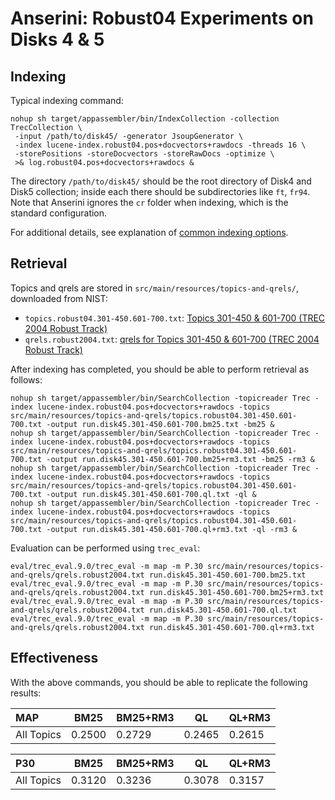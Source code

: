 # Anserini: Robust04 Experiments on Disks 4 &amp; 5

## Indexing

Typical indexing command:

```
nohup sh target/appassembler/bin/IndexCollection -collection TrecCollection \
 -input /path/to/disk45/ -generator JsoupGenerator \
 -index lucene-index.robust04.pos+docvectors+rawdocs -threads 16 \
 -storePositions -storeDocvectors -storeRawDocs -optimize \
 >& log.robust04.pos+docvectors+rawdocs &
```

The directory `/path/to/disk45/` should be the root directory of Disk4 and Disk5 collection; inside each there should be subdirectories like `ft`, `fr94`.
Note that Anserini ignores the `cr` folder when indexing, which is the standard configuration.

For additional details, see explanation of [common indexing options](common-indexing-options.md).

## Retrieval

Topics and qrels are stored in `src/main/resources/topics-and-qrels/`, downloaded from NIST:

+ `topics.robust04.301-450.601-700.txt`: [Topics 301-450 &amp; 601-700 (TREC 2004 Robust Track)](http://trec.nist.gov/data/robust/04.testset.gz)
+ `qrels.robust2004.txt`: [qrels for Topics 301-450 &amp; 601-700 (TREC 2004 Robust Track)](http://trec.nist.gov/data/robust/qrels.robust2004.txt)

After indexing has completed, you should be able to perform retrieval as follows:

```
nohup sh target/appassembler/bin/SearchCollection -topicreader Trec -index lucene-index.robust04.pos+docvectors+rawdocs -topics src/main/resources/topics-and-qrels/topics.robust04.301-450.601-700.txt -output run.disk45.301-450.601-700.bm25.txt -bm25 &
nohup sh target/appassembler/bin/SearchCollection -topicreader Trec -index lucene-index.robust04.pos+docvectors+rawdocs -topics src/main/resources/topics-and-qrels/topics.robust04.301-450.601-700.txt -output run.disk45.301-450.601-700.bm25+rm3.txt -bm25 -rm3 &
nohup sh target/appassembler/bin/SearchCollection -topicreader Trec -index lucene-index.robust04.pos+docvectors+rawdocs -topics src/main/resources/topics-and-qrels/topics.robust04.301-450.601-700.txt -output run.disk45.301-450.601-700.ql.txt -ql &
nohup sh target/appassembler/bin/SearchCollection -topicreader Trec -index lucene-index.robust04.pos+docvectors+rawdocs -topics src/main/resources/topics-and-qrels/topics.robust04.301-450.601-700.txt -output run.disk45.301-450.601-700.ql+rm3.txt -ql -rm3 &
```

Evaluation can be performed using `trec_eval`:

```
eval/trec_eval.9.0/trec_eval -m map -m P.30 src/main/resources/topics-and-qrels/qrels.robust2004.txt run.disk45.301-450.601-700.bm25.txt
eval/trec_eval.9.0/trec_eval -m map -m P.30 src/main/resources/topics-and-qrels/qrels.robust2004.txt run.disk45.301-450.601-700.bm25+rm3.txt
eval/trec_eval.9.0/trec_eval -m map -m P.30 src/main/resources/topics-and-qrels/qrels.robust2004.txt run.disk45.301-450.601-700.ql.txt
eval/trec_eval.9.0/trec_eval -m map -m P.30 src/main/resources/topics-and-qrels/qrels.robust2004.txt run.disk45.301-450.601-700.ql+rm3.txt
```

## Effectiveness

With the above commands, you should be able to replicate the following results:

MAP        | BM25   | BM25+RM3 | QL     | QL+RM3 |
:----------|--------|----------|--------|--------|
All Topics | 0.2500 | 0.2729   | 0.2465 | 0.2615 |


P30        | BM25   | BM25+RM3 | QL     | QL+RM3 |
:----------|--------|----------|--------|--------|
All Topics | 0.3120 | 0.3236   | 0.3078 | 0.3157 |
